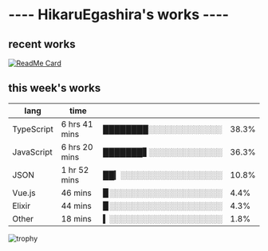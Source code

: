 # ---- HikaruEgashira's works ----

## recent works

[![ReadMe Card](https://github-readme-stats.vercel.app/api/pin/?username=twin-te&repo=twinte-front)](https://github.com/twin-te/twinte-front)

## this week's works

| lang        | time           |                       |        |
| ----------- | -------------- | --------------------- | ------ |
| TypeScript  | 6 hrs 41 mins  | ████████░░░░░░░░░░░░░ |  38.3% |
| JavaScript  | 6 hrs 20 mins  | ███████▋░░░░░░░░░░░░░ |  36.3% |
| JSON        | 1 hr 52 mins   | ██▎░░░░░░░░░░░░░░░░░░ |  10.8% |
| Vue.js      | 46 mins        | ▉░░░░░░░░░░░░░░░░░░░░ |   4.4% |
| Elixir      | 44 mins        | ▉░░░░░░░░░░░░░░░░░░░░ |   4.3% |
| Other       | 18 mins        | ▍░░░░░░░░░░░░░░░░░░░░ |   1.8% |

![trophy](https://github-profile-trophy.vercel.app/?username=HikaruEgashira&theme=onedark)
